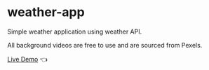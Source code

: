 # weather-app

Simple weather application using weather API.

All background videos are free to use and are sourced from Pexels.

[Live Demo](https://babopeter.github.io/weather-app/) :point_left:
